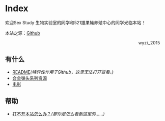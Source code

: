 # Index

欢迎Sex Study 生物实验室的同学和521雄果蝇养殖中心的同学光临本站！

本站之源：[Github](https://github.com/wyz-2015/wyz-2015.github.io)

<div style="text-align:right">wyz\_2015</div>

## 有什么

* [README](README)*(特异性作用于Github，这里无法打开查看。)*
* [合金弹头系列资源](docs/mslug)
* [电影](docs/films)

## 帮助

* [打不开本站怎么办？](help/DNS)*(那你是怎么看到这里的……)*
